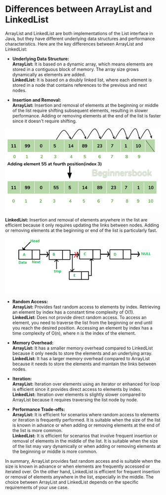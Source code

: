 # Differences between ArrayList and LinkedList

ArrayList and LinkedList are both implementations of the List interface in Java, but they have different underlying data structures and performance characteristics. Here are the key differences between ArrayList and LinkedList:

* **Underlying Data Structure:**  
**ArrayList:** It is based on a dynamic array, which means elements are stored in a contiguous block of memory. The array size grows dynamically as elements are added.  
**LinkedList:** It is based on a doubly linked list, where each element is stored in a node that contains references to the previous and next nodes.

* **Insertion and Removal:**  
**ArrayList:** Insertion and removal of elements at the beginning or middle of the list require shifting subsequent elements, resulting in slower performance. Adding or removing elements at the end of the list is faster since it doesn't require shifting.

![Insertion](../Pictures/ArrayList_diagram.png)

**LinkedList:** Insertion and removal of elements anywhere in the list are efficient because it only requires updating the links between nodes. Adding or removing elements at the beginning or end of the list is particularly fast.

![Insertion](../Pictures/Linkedlist_insert_middle.png)

* **Random Access:**  
**ArrayList:** Provides fast random access to elements by index. Retrieving an element by index has a constant time complexity of O(1).  
**LinkedList:** Does not provide direct random access. To access an element, you need to traverse the list from the beginning or end until you reach the desired position. Accessing an element by index has a time complexity of O(n), where n is the index of the element.

* **Memory Overhead:**  
**ArrayList:** It has a smaller memory overhead compared to LinkedList because it only needs to store the elements and an underlying array.    
**LinkedList:** It has a larger memory overhead compared to ArrayList because it needs to store the elements and maintain the links between nodes.

* **Iteration:**  
**ArrayList:** Iteration over elements using an iterator or enhanced for loop is efficient since it provides direct access to elements by index.  
**LinkedList:** Iteration over elements is slightly slower compared to ArrayList because it requires traversing the list node by node.

* **Performance Trade-offs:**  
**ArrayList:** It is efficient for scenarios where random access to elements or iteration is frequently performed. It is suitable when the size of the list is known in advance or when adding or removing elements at the end of the list is more common.  
**LinkedList:** It is efficient for scenarios that involve frequent insertion or removal of elements in the middle of the list. It is suitable when the size of the list may vary dynamically or when adding or removing elements at the beginning or middle is more common.

In summary, ArrayList provides fast random access and is suitable when the size is known in advance or when elements are frequently accessed or iterated over. On the other hand, LinkedList is efficient for frequent insertion or removal of elements anywhere in the list, especially in the middle. The choice between ArrayList and LinkedList depends on the specific requirements of your use case.

